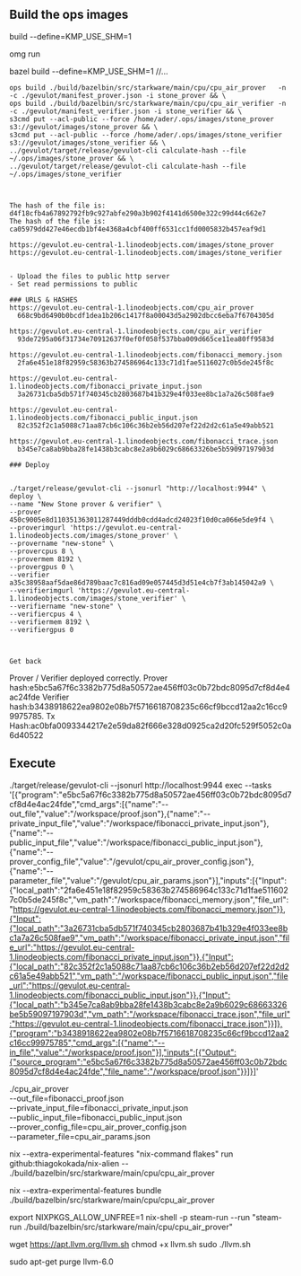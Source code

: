 
## Build the ops images



build --define=KMP_USE_SHM=1

omg run



bazel build --define=KMP_USE_SHM=1 //...

```
ops build ./build/bazelbin/src/starkware/main/cpu/cpu_air_prover   -n -c ./gevulot/manifest_prover.json -i stone_prover && \
ops build ./build/bazelbin/src/starkware/main/cpu/cpu_air_verifier -n -c ./gevulot/manifest_verifier.json -i stone_verifier && \
s3cmd put --acl-public --force /home/ader/.ops/images/stone_prover s3://gevulot/images/stone_prover && \
s3cmd put --acl-public --force /home/ader/.ops/images/stone_verifier s3://gevulot/images/stone_verifier && \
../gevulot/target/release/gevulot-cli calculate-hash --file ~/.ops/images/stone_prover && \
../gevulot/target/release/gevulot-cli calculate-hash --file ~/.ops/images/stone_verifier



The hash of the file is: d4f18cfb4a67892792fb9c927abfe290a3b902f4141d6500e322c99d44c662e7
The hash of the file is: ca05979dd427e46ecdb1bf4e4368a4cbf400ff6531cc1fd0005832b457eaf9d1

https://gevulot.eu-central-1.linodeobjects.com/images/stone_prover
https://gevulot.eu-central-1.linodeobjects.com/images/stone_verifier


- Upload the files to public http server
- Set read permissions to public

### URLS & HASHES
https://gevulot.eu-central-1.linodeobjects.com/cpu_air_prover
  668c9bd6490b0bcdf1dea1b206c1417f8a00043d5a2902dbcc6eba7f6704305d

https://gevulot.eu-central-1.linodeobjects.com/cpu_air_verifier
  93de7295a06f31734e70912637f0ef0f058f537bba009d665ce11ea80ff9583d

https://gevulot.eu-central-1.linodeobjects.com/fibonacci_memory.json
  2fa6e451e18f82959c58363b274586964c133c71d1fae5116027c0b5de245f8c

https://gevulot.eu-central-1.linodeobjects.com/fibonacci_private_input.json
  3a26731cba5db571f740345cb2803687b41b329e4f033ee8bc1a7a26c508fae9
  
https://gevulot.eu-central-1.linodeobjects.com/fibonacci_public_input.json
  82c352f2c1a5088c71aa87cb6c106c36b2eb56d207ef22d2d2c61a5e49abb521

https://gevulot.eu-central-1.linodeobjects.com/fibonacci_trace.json
  b345e7ca8ab9bba28fe1438b3cabc8e2a9b6029c68663326be5b59097197903d

### Deploy


./target/release/gevulot-cli --jsonurl "http://localhost:9944" \
deploy \
--name "New Stone prover & verifier" \
--prover 450c9005e8d110351363011287449dddb0cdd4adcd24023f10d0ca066e5de9f4 \
--proverimgurl 'https://gevulot.eu-central-1.linodeobjects.com/images/stone_prover' \
--provername "new-stone" \
--provercpus 8 \
--provermem 8192 \
--provergpus 0 \
--verifier a35c38958aaf5dae86d789baac7c816ad09e057445d3d51e4cb7f3ab145042a9 \
--verifierimgurl 'https://gevulot.eu-central-1.linodeobjects.com/images/stone_verifier' \
--verifiername "new-stone" \
--verifiercpus 4 \
--verifiermem 8192 \
--verifiergpus 0



Get back
```
Prover / Verifier deployed correctly.
Prover hash:e5bc5a67f6c3382b775d8a50572ae456ff03c0b72bdc8095d7cf8d4e4ac24fde
Verifier hash:b3438918622ea9802e08b7f5716618708235c66cf9bccd12aa2c16cc99975785.
Tx Hash:ac0bfa0093344217e2e59da82f666e328d0925ca2d20fc529f5052c0a6d40522

## Execute

./target/release/gevulot-cli --jsonurl http://localhost:9944  exec --tasks '[{"program":"e5bc5a67f6c3382b775d8a50572ae456ff03c0b72bdc8095d7cf8d4e4ac24fde","cmd_args":[{"name":"--out_file","value":"/workspace/proof.json"},{"name":"--private_input_file","value":"/workspace/fibonacci_private_input.json"},{"name":"--public_input_file","value":"/workspace/fibonacci_public_input.json"},{"name":"--prover_config_file","value":"/gevulot/cpu_air_prover_config.json"},{"name":"--parameter_file","value":"/gevulot/cpu_air_params.json"}],"inputs":[{"Input":{"local_path":"2fa6e451e18f82959c58363b274586964c133c71d1fae5116027c0b5de245f8c","vm_path":"/workspace/fibonacci_memory.json","file_url":"https://gevulot.eu-central-1.linodeobjects.com/fibonacci_memory.json"}},{"Input":{"local_path":"3a26731cba5db571f740345cb2803687b41b329e4f033ee8bc1a7a26c508fae9","vm_path":"/workspace/fibonacci_private_input.json","file_url":"https://gevulot.eu-central-1.linodeobjects.com/fibonacci_private_input.json"}},{"Input":{"local_path":"82c352f2c1a5088c71aa87cb6c106c36b2eb56d207ef22d2d2c61a5e49abb521","vm_path":"/workspace/fibonacci_public_input.json","file_url":"https://gevulot.eu-central-1.linodeobjects.com/fibonacci_public_input.json"}},{"Input":{"local_path":"b345e7ca8ab9bba28fe1438b3cabc8e2a9b6029c68663326be5b59097197903d","vm_path":"/workspace/fibonacci_trace.json","file_url":"https://gevulot.eu-central-1.linodeobjects.com/fibonacci_trace.json"}}]},{"program":"b3438918622ea9802e08b7f5716618708235c66cf9bccd12aa2c16cc99975785","cmd_args":[{"name":"--in_file","value":"/workspace/proof.json"}],"inputs":[{"Output":{"source_program":"e5bc5a67f6c3382b775d8a50572ae456ff03c0b72bdc8095d7cf8d4e4ac24fde","file_name":"/workspace/proof.json"}}]}]'


./cpu_air_prover \
    --out_file=fibonacci_proof.json \
    --private_input_file=fibonacci_private_input.json \
    --public_input_file=fibonacci_public_input.json \
    --prover_config_file=cpu_air_prover_config.json \
    --parameter_file=cpu_air_params.json


nix --extra-experimental-features "nix-command flakes" run github:thiagokokada/nix-alien -- ./build/bazelbin/src/starkware/main/cpu/cpu_air_prover

nix --extra-experimental-features bundle ./build/bazelbin/src/starkware/main/cpu/cpu_air_prover

export NIXPKGS_ALLOW_UNFREE=1
nix-shell -p steam-run --run "steam-run ./build/bazelbin/src/starkware/main/cpu/cpu_air_prover"

wget https://apt.llvm.org/llvm.sh
chmod +x llvm.sh
sudo ./llvm.sh <version number>

sudo apt-get purge llvm-6.0